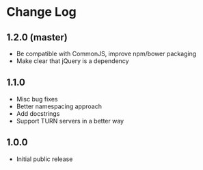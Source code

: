 # Change Log
## 1.2.0 (master)

* Be compatible with CommonJS, improve npm/bower packaging
* Make clear that jQuery is a dependency


## 1.1.0

* Misc bug fixes
* Better namespacing approach
* Add docstrings
* Support TURN servers in a better way


## 1.0.0

* Initial public release
